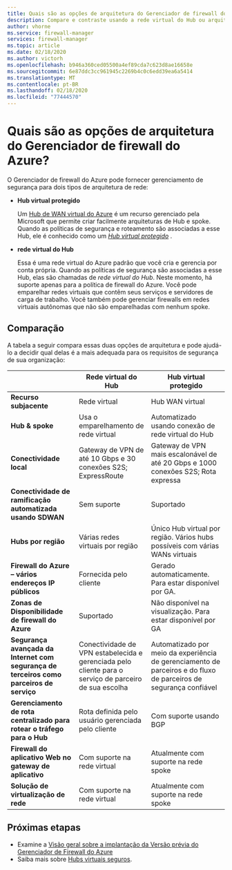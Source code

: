 ```yaml
---
title: Quais são as opções de arquitetura do Gerenciador de firewall do Azure?
description: Compare e contraste usando a rede virtual do Hub ou arquiteturas de Hub virtual protegidas com o Gerenciador de firewall do Azure.
author: vhorne
ms.service: firewall-manager
services: firewall-manager
ms.topic: article
ms.date: 02/18/2020
ms.author: victorh
ms.openlocfilehash: b946a360ced05500a4ef89cda7c623d8ae16658e
ms.sourcegitcommit: 6e87ddc3cc961945c2269b4c0c6edd39ea6a5414
ms.translationtype: MT
ms.contentlocale: pt-BR
ms.lasthandoff: 02/18/2020
ms.locfileid: "77444570"
---
```

# <a name="what-are-the-azure-firewall-manager-architecture-options"></a>Quais são as opções de arquitetura do Gerenciador de firewall do Azure?

O Gerenciador de firewall do Azure pode fornecer gerenciamento de segurança para dois tipos de arquitetura de rede:

- **Hub virtual protegido**

   Um [Hub de WAN virtual do Azure](../virtual-wan/virtual-wan-about.md#resources) é um recurso gerenciado pela Microsoft que permite criar facilmente arquiteturas de Hub e spoke. Quando as políticas de segurança e roteamento são associadas a esse Hub, ele é conhecido como um *[Hub virtual protegido](secured-virtual-hub.md)* . 
- **rede virtual do Hub**

   Essa é uma rede virtual do Azure padrão que você cria e gerencia por conta própria. Quando as políticas de segurança são associadas a esse Hub, elas são chamadas de *rede virtual do Hub*. Neste momento, há suporte apenas para a política de firewall do Azure. Você pode emparelhar redes virtuais que contêm seus serviços e servidores de carga de trabalho. Você também pode gerenciar firewalls em redes virtuais autônomas que não são emparelhadas com nenhum spoke.

## <a name="comparison"></a>Comparação

A tabela a seguir compara essas duas opções de arquitetura e pode ajudá-lo a decidir qual delas é a mais adequada para os requisitos de segurança de sua organização:


|  |**Rede virtual do Hub**|**Hub virtual protegido**  |
|---------|---------|---------|
|**Recurso subjacente**     |Rede virtual|Hub WAN virtual|
|**Hub & spoke**     |Usa o emparelhamento de rede virtual|Automatizado usando conexão de rede virtual do Hub|
|**Conectividade local**     |Gateway de VPN de até 10 Gbps e 30 conexões S2S; ExpressRoute|Gateway de VPN mais escalonável de até 20 Gbps e 1000 conexões S2S; Rota expressa|
|**Conectividade de ramificação automatizada usando SDWAN**      |Sem suporte|Suportado|
|**Hubs por região**     |Várias redes virtuais por região|Único Hub virtual por região. Vários hubs possíveis com várias WANs virtuais|
|**Firewall do Azure – vários endereços IP públicos**      |Fornecida pelo cliente|Gerado automaticamente. Para estar disponível por GA.|
|**Zonas de Disponibilidade de firewall do Azure**     |Suportado|Não disponível na visualização. Para estar disponível por GA|
|**Segurança avançada da Internet com segurança de terceiros como parceiros de serviço**     |Conectividade de VPN estabelecida e gerenciada pelo cliente para o serviço de parceiro de sua escolha|Automatizado por meio da experiência de gerenciamento de parceiros e do fluxo de parceiros de segurança confiável|
|**Gerenciamento de rota centralizado para rotear o tráfego para o Hub**     |Rota definida pelo usuário gerenciada pelo cliente|Com suporte usando BGP|
|**Firewall do aplicativo Web no gateway de aplicativo** |Com suporte na rede virtual|Atualmente com suporte na rede spoke|
|**Solução de virtualização de rede**|Com suporte na rede virtual|Atualmente com suporte na rede spoke|

## <a name="next-steps"></a>Próximas etapas

- Examine a [Visão geral sobre a implantação da Versão prévia do Gerenciador de Firewall do Azure](deployment-overview.md)
- Saiba mais sobre [Hubs virtuais seguros](secured-virtual-hub.md).
